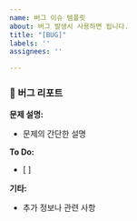 ```yaml
---
name: 버그 이슈 템플릿
about: 버그 발생시 사용하면 됩니다.
title: "[BUG]"
labels: ''
assignees: ''

---
```


### 🐛 버그 리포트

**문제 설명:**
- 문제의 간단한 설명

**To Do:**
- [ ]

**기타:**
- 추가 정보나 관련 사항
